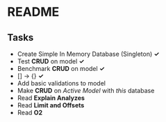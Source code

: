 # README
## Tasks

* Create Simple In Memory Database (Singleton) **✓**
* Test **CRUD** on model **✓**
* Benchmark **CRUD** on model **✓**
* [] -> {} **✓**
* Add basic validations to model
* Make **CRUD** on *Active Model* with *this* database
* Read **Explain Analyzes**
* Read **Limit and Offsets**
* Read **O2**
